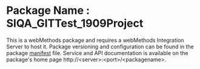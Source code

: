 # Package Name : SIQA_GITTest_1909Project
This is a webMethods package and requires a webMethods Integration Server to host it. Package versioning and configuration can be found in the package [manifest](./SIQA_GITTest_1909Project/manifest.v3) file. Service and API documentation is available on the package's home page http://&lt;server&gt;:&lt;port&gt;/&lt;packagename>.